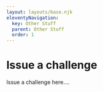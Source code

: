 ```yaml
---
layout: layouts/base.njk
eleventyNavigation:
  key: Other Stuff
  parent: Other Stuff
  order: 1
---
```

# Issue a challenge

Issue a challenge here....


